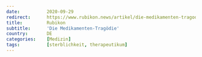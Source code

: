 ```yaml
---
date:          2020-09-29
redirect:      https://www.rubikon.news/artikel/die-medikamenten-tragodie
title:         Rubikon
subtitle:      'Die Medikamenten-Tragödie'
country:       DE
categories:    [Medizin]
tags:          [sterblichkeit, therapeutikum]
---
```

